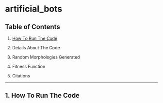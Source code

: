 # artificial_bots


## Table of Contents

1. [How To Run The Code](https://github.com/ilesha-sawarkar/artificial_bots/edit/kinematic_snake/README.md#1--how-to-run-the-code) 

2. Details About The Code
3. Random Morphologies Generated
4. Fitness Function
5. Citations

---------------------------------------------------------------------------------------------------------------------------------------------------------

## 1.  How To Run The Code 
